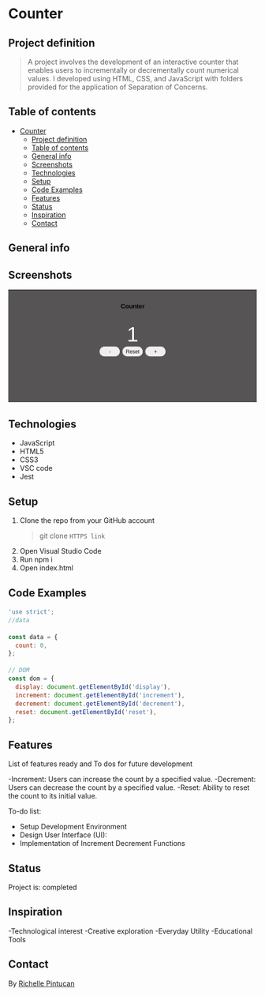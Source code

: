 # Counter

## Project definition

> A project involves the development of an interactive counter that enables
> users to incrementally or decrementally count numerical values. I developed
> using HTML, CSS, and JavaScript with folders provided for the application of
> Separation of Concerns.

## Table of contents

- [Counter](#counter)
  - [Project definition](#project-definition)
  - [Table of contents](#table-of-contents)
  - [General info](#general-info)
  - [Screenshots](#screenshots)
  - [Technologies](#technologies)
  - [Setup](#setup)
  - [Code Examples](#code-examples)
  - [Features](#features)
  - [Status](#status)
  - [Inspiration](#inspiration)
  - [Contact](#contact)

## General info

## Screenshots

![Counter Screenshot](./public/counter.png)

## Technologies

- JavaScript
- HTML5
- CSS3
- VSC code
- Jest

## Setup

1. Clone the repo from your GitHub account
   > git clone `HTTPS link`
2. Open Visual Studio Code
3. Run npm i
4. Open index.html

## Code Examples

```js
'use strict';
//data

const data = {
  count: 0,
};

// DOM
const dom = {
  display: document.getElementById('display'),
  increment: document.getElementById('increment'),
  decrement: document.getElementById('decrement'),
  reset: document.getElementById('reset'),
};
```

## Features

List of features ready and To dos for future development

-Increment: Users can increase the count by a specified value. -Decrement: Users
can decrease the count by a specified value. -Reset: Ability to reset the count
to its initial value.

To-do list:

- Setup Development Environment
- Design User Interface (UI):
- Implementation of Increment Decrement Functions

## Status

Project is: completed

## Inspiration

-Technological interest -Creative exploration -Everyday Utility -Educational
Tools

## Contact

By [Richelle Pintucan](https://github.com/richellepintucan)
